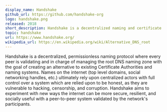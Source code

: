 ```yaml
---
display_name: Handshake
github_url: https://github.com/handshake-org
logo: handshake.png
released: 2018
short_description: Handshake is a decentralized naming and certificate authority 
topic: handshake
url: https://www.handshake.org/
wikipedia_url: https://en.wikipedia.org/wiki/Alternative_DNS_root
---
```


Handshake is a decentralized, permissionless naming protocol where every peer is validating and in charge of managing the root DNS naming zone with the goal of creating an alternative to existing Certificate Authorities and naming systems. Names on the internet (top level domains, social networking handles, etc.) ultimately rely upon centralized actors with full control over a system which are relied upon to be honest, as they are vulnerable to hacking, censorship, and corruption. Handshake aims to experiment with new ways the internet can be more secure, resilient, and socially useful with a peer-to-peer system validated by the network's participants.